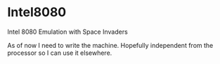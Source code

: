 # Intel8080
Intel 8080 Emulation with Space Invaders

As of now I need to write the machine. Hopefully independent from the processor so I can use it elsewhere. 
